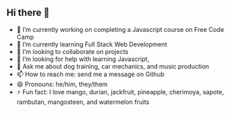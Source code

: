 ## Hi there 👋

- 🔭 I’m currently working on completing a Javascript course on Free Code Camp
- 🌱 I’m currently learning Full Stack Web Development
- 👯 I’m looking to collaborate on projects 
- 🤔 I’m looking for help with learning Javascript, 
- 💬 Ask me about dog training, car mechanics, and music production
- 📫 How to reach me: send me a message on Github
- 😄 Pronouns: he/him, they/them
- ⚡ Fun fact: I love mango, durian, jackfruit, pineapple, cherimoya, sapote, rambutan, mangosteen, and watermelon fruits
